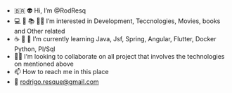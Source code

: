 - 🇧🇷 👽 Hi, I’m @RodResq 
- 💻 🎥 📚 👨‍💻 I’m interested in Development, Teccnologies, Movies, books and Other related
- ☕ 🐍 🐳 I’m currently learning Java, Jsf, Spring, Angular, Flutter, Docker Python, Pl/Sql
- 🧑‍💻 I’m looking to collaborate on all project that involves the technologies on mentioned above
- 📫 How to reach me in this place
- 📧 rodrigo.resque@gmail.com

<!---
RodResq/RodResq is a ✨ special ✨ repository because its `README.md` (this file) appears on your GitHub profile.
You can click the Preview link to take a look at your changes.
--->
